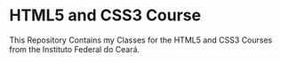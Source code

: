 # HTML5 and CSS3 Course

This Repository Contains my Classes for the HTML5 and CSS3 Courses from the Instituto Federal do Ceará. 
